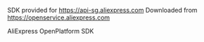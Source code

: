 SDK provided for https://api-sg.aliexpress.com
Downloaded from https://openservice.aliexpress.com

AliExpress OpenPlatform SDK